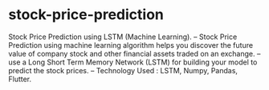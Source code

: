 # stock-price-prediction

Stock Price Prediction using LSTM (Machine Learning).
– Stock Price Prediction using machine learning algorithm helps you discover the future value of company stock and
other financial assets traded on an exchange.
– use a Long Short Term Memory Network (LSTM) for building your model to predict the stock prices.
– Technology Used : LSTM, Numpy, Pandas, Flutter.

